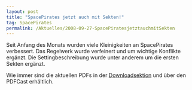 ```yaml
---
layout: post
title: "SpacePirates jetzt auch mit Sekten!"
tag: SpacePirates
permalink: /Aktuelles/2008-09-27-SpacePiratesjetztauchmitSekten
---
```


Seit Anfang des Monats wurden viele Kleinigkeiten an SpacePirates verbessert. Das Regelwerk wurde verfeinert und um wichtige Konflikte ergänzt. Die Settingbeschreibung wurde unter anderem um die ersten Sekten ergänzt.

Wie immer sind die aktuellen PDFs in der [Downloadsektion](https://spacepirates.jcgames.de/Publikationen/) und über den PDFCast erhältlich.


